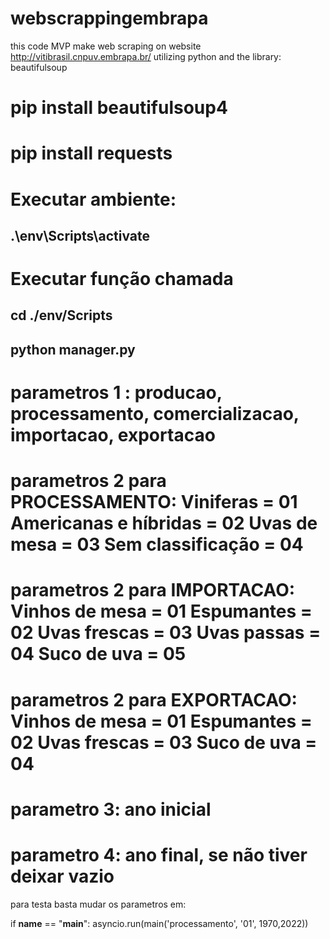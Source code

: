 # webscrappingembrapa
this code MVP make web scraping on website http://vitibrasil.cnpuv.embrapa.br/ utilizing python and the library: beautifulsoup 

# pip install beautifulsoup4
# pip install requests


# Executar ambiente:
## .\env\Scripts\activate

# Executar função chamada
## cd ./env/Scripts
## python manager.py

# parametros 1 : producao, processamento, comercializacao, importacao, exportacao
# parametros 2 para PROCESSAMENTO: Viniferas = 01 Americanas e híbridas = 02 Uvas de mesa = 03 Sem classificação = 04
# parametros 2 para IMPORTACAO: Vinhos de mesa = 01 Espumantes = 02 Uvas frescas = 03 Uvas passas = 04 Suco de uva = 05
# parametros 2 para EXPORTACAO: Vinhos de mesa = 01 Espumantes = 02 Uvas frescas = 03  Suco de uva = 04
# parametro 3: ano inicial
# parametro 4: ano final, se não tiver deixar vazio

para testa basta mudar os parametros em:


if __name__ == "__main__":
    asyncio.run(main('processamento', '01', 1970,2022))
